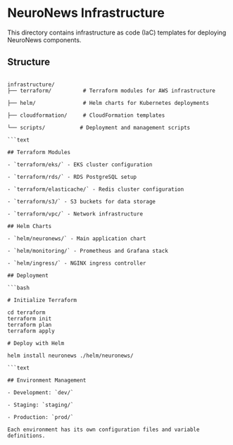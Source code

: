 # NeuroNews Infrastructure

This directory contains infrastructure as code (IaC) templates for deploying NeuroNews components.

## Structure

```text

infrastructure/
├── terraform/          # Terraform modules for AWS infrastructure

├── helm/               # Helm charts for Kubernetes deployments

├── cloudformation/     # CloudFormation templates

└── scripts/           # Deployment and management scripts

```text

## Terraform Modules

- `terraform/eks/` - EKS cluster configuration

- `terraform/rds/` - RDS PostgreSQL setup

- `terraform/elasticache/` - Redis cluster configuration

- `terraform/s3/` - S3 buckets for data storage

- `terraform/vpc/` - Network infrastructure

## Helm Charts

- `helm/neuronews/` - Main application chart

- `helm/monitoring/` - Prometheus and Grafana stack

- `helm/ingress/` - NGINX ingress controller

## Deployment

```bash

# Initialize Terraform

cd terraform
terraform init
terraform plan
terraform apply

# Deploy with Helm

helm install neuronews ./helm/neuronews/

```text

## Environment Management

- Development: `dev/`

- Staging: `staging/`

- Production: `prod/`

Each environment has its own configuration files and variable definitions.
